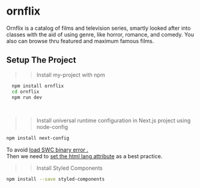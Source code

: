 # ornflix

Ornflix is a catalog of films and television series, smartly looked after into classes with the aid of using genre, like horror, romance, and comedy. You also can browse thru featured and maximum famous films.

## Setup The Project

> > Install my-project with npm

```bash
  npm install ornflix
  cd ornflix
  npm run dev
```

<br/>

> > Install universal runtime configuration in Next.js project using node-config

```bash
npm install next-config
```

To avoid <a href="https://tutorial.tips/how-to-fix-failed-to-load-swc-binary-nextjs/">load SWC binary error .</a>
<br/>
Then we need to <a href="https://melvingeorge.me/blog/set-html-lang-attribute-in-nextjs">set the html lang attribute</a> as a best practice.
<br/>

> > Install Styled Components

```bash
npm install --save styled-components
```
